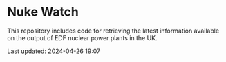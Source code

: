 # Nuke Watch

This repository includes code for retrieving the latest information available on the output of EDF nuclear power plants in the UK.

Last updated: 2024-04-26 19:07